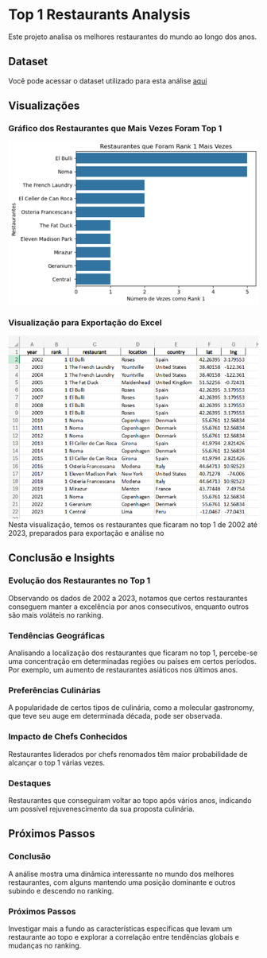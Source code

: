 # Top 1 Restaurants Analysis

Este projeto analisa os melhores restaurantes do mundo ao longo dos anos.

## Dataset
Você pode acessar o dataset utilizado para esta análise [aqui](https://www.kaggle.com/datasets/thomasfranois/worlds-best-restaurants)

## Visualizações

### Gráfico dos Restaurantes que Mais Vezes Foram Top 1
![Top 1 Restaurants](images/top1_restaurants.png)

### Visualização para Exportação do Excel
![Exportação do Excel](images/xlsx_image.png)
Nesta visualização, temos os restaurantes que ficaram no top 1 de 2002 até 2023, preparados para exportação e análise no 

## Conclusão e Insights

### Evolução dos Restaurantes no Top 1
Observando os dados de 2002 a 2023, notamos que certos restaurantes conseguem manter a excelência por anos consecutivos, enquanto outros são mais voláteis no ranking.

### Tendências Geográficas
Analisando a localização dos restaurantes que ficaram no top 1, percebe-se uma concentração em determinadas regiões ou países em certos períodos. Por exemplo, um aumento de restaurantes asiáticos nos últimos anos.

### Preferências Culinárias
A popularidade de certos tipos de culinária, como a molecular gastronomy, que teve seu auge em determinada década, pode ser observada.

### Impacto de Chefs Conhecidos
Restaurantes liderados por chefs renomados têm maior probabilidade de alcançar o top 1 várias vezes.

### Destaques
Restaurantes que conseguiram voltar ao topo após vários anos, indicando um possível rejuvenescimento da sua proposta culinária.

## Próximos Passos

### Conclusão
A análise mostra uma dinâmica interessante no mundo dos melhores restaurantes, com alguns mantendo uma posição dominante e outros subindo e descendo no ranking.

### Próximos Passos
Investigar mais a fundo as características específicas que levam um restaurante ao topo e explorar a correlação entre tendências globais e mudanças no ranking.
